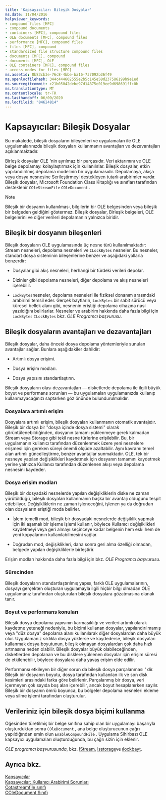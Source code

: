 ```yaml
---
title: 'Kapsayıcılar: Bileşik Dosyalar'
ms.date: 11/04/2016
helpviewer_keywords:
- compound files [MFC]
- compound documents
- containers [MFC], compound files
- OLE documents [MFC], compound files
- performance [MFC], compound files
- files [MFC], compound
- standardized file structure compound files
- documents [MFC], compound
- documents [MFC], OLE
- OLE containers [MFC], compound files
- access modes for files [MFC]
ms.assetid: 8b83cb3e-76c8-4bbe-ba16-737092b36f49
ms.openlocfilehash: 344c444602555e2b5c145e58d237586199b9e1ed
ms.sourcegitcommit: c21b05042debc97d14875e019ee9d698691ffc0b
ms.translationtype: MT
ms.contentlocale: tr-TR
ms.lasthandoff: 06/09/2020
ms.locfileid: "84624814"
---
```

# <a name="containers-compound-files"></a>Kapsayıcılar: Bileşik Dosyalar

Bu makalede, bileşik dosyaların bileşenleri ve uygulamaları ile OLE uygulamalarınızda bileşik dosyaları kullanmanın avantajları ve dezavantajları açıklanmaktadır.

Birleşik dosyalar OLE 'nin ayrılmaz bir parçasıdır. Veri aktarımını ve OLE belge depolamayı kolaylaştırmak için kullanılırlar. Bileşik dosyalar, etkin yapılandırılmış depolama modelinin bir uygulamasıdır. Depolamaya, akışa veya dosya nesnesine Serileştirmeyi destekleyen tutarlı arabirimler vardır. Bileşik dosyalar, Microsoft Foundation Class Kitaplığı ve sınıfları tarafından desteklenir `COleStreamFile` `COleDocument` .

> [!NOTE]
> Bileşik bir dosyanın kullanılması, bilgilerin bir OLE belgesinden veya bileşik bir belgeden geldiğini göstermez. Bileşik dosyalar, Birleşik belgeleri, OLE belgelerini ve diğer verileri depolamanın yalnızca biridir.

## <a name="components-of-a-compound-file"></a><a name="_core_components_of_a_compound_file"></a>Bileşik bir dosyanın bileşenleri

Bileşik dosyaların OLE uygulamasında üç nesne türü kullanılmaktadır: Stream nesneleri, depolama nesneleri ve `ILockBytes` nesneler. Bu nesneler, standart dosya sisteminin bileşenlerine benzer ve aşağıdaki yollarla benzerdir:

- Dosyalar gibi akış nesneleri, herhangi bir türdeki verileri depolar.

- Dizinler gibi depolama nesneleri, diğer depolama ve akış nesneleri içerebilir.

- `LockBytes`nesneler, depolama nesneleri ile fiziksel donanım arasındaki arabirimi temsil eder. Gerçek baytların, `LockBytes` bir sabit sürücü veya küresel bellek alanı gibi, nesnenin eriştiği depolama cihazına nasıl yazıldığını belirlarlar. Nesneler ve arabirim hakkında daha fazla bilgi için `LockBytes` `ILockBytes` bkz. *OLE Programcı başvurusu*.

## <a name="advantages-and-disadvantages-of-compound-files"></a><a name="_core_advantages_and_disadvantages_of_compound_files"></a>Bileşik dosyaların avantajları ve dezavantajları

Bileşik dosyalar, daha önceki dosya depolama yöntemleriyle sunulan avantajlar sağlar. Bunlara aşağıdakiler dahildir:

- Artımlı dosya erişimi.

- Dosya erişim modları.

- Dosya yapısını standartlaştırın.

Bileşik dosyaların olası dezavantajları — disketlerde depolama ile ilgili büyük boyut ve performans sorunları — bu uygulamaları uygulamanızda kullanıp kullanmayacağınızı saptarken göz önünde bulundurulmalıdır.

### <a name="incremental-access-to-files"></a><a name="_core_incremental_access_to_files"></a>Dosyalara artımlı erişim

Dosyalara artımlı erişim, bileşik dosyaları kullanmanın otomatik avantajıdır. Bileşik bir dosya bir "dosya içinde dosya sistemi" olarak görüntülenebildiğinden, dosyanın tamamı yüklenmeye gerek kalmadan Stream veya Storage gibi tekil nesne türlerine erişilebilir. Bu, bir uygulamanın kullanıcı tarafından düzenlenmek üzere yeni nesnelere erişmesi için gereken süreyi önemli ölçüde azaltabilir. Aynı kavramı temel alan artımlı güncelleştirme, benzer avantajlar sunmaktadır. OLE, tek bir nesneye yapılan değişiklikleri kaydetmek için dosyanın tamamını kaydetmek yerine yalnızca Kullanıcı tarafından düzenlenen akışı veya depolama nesnesini kaydeder.

### <a name="file-access-modes"></a><a name="_core_file_access_modes"></a>Dosya erişim modları

Bileşik bir dosyadaki nesnelerde yapılan değişikliklerin diske ne zaman yürütüldüğü, bileşik dosyaları kullanmanın başka bir avantajı olduğunu tespit edebiliyor. Değişikliklerin ne zaman işleneceğini, işlenen ya da doğrudan olan dosyaların eriştiği moda belirler.

- İşlem temelli mod, bileşik bir dosyadaki nesnelerde değişiklik yapmak için iki aşamalı bir işleme işlemi kullanır, böylece Kullanıcı değişiklikleri kaydetmeyi veya geri almayı seçinceye kadar belgenin hem eski hem de yeni kopyalarının kullanılabilmesini sağlar.

- Doğrudan mod, değişiklikleri, daha sonra geri alma özelliği olmadan, belgede yapılan değişikliklerle birleştirir.

Erişim modları hakkında daha fazla bilgi için bkz. *OLE Programcı başvurusu*.

### <a name="standardization"></a><a name="_core_standardization"></a>Sürecinden

Bileşik dosyaların standartlaştırılmış yapısı, farklı OLE uygulamalarının, dosyayı gerçekten oluşturan uygulamayla ilgili hiçbir bilgi olmadan OLE uygulamanız tarafından oluşturulan bileşik dosyalara gözatmasına olanak tanır.

### <a name="size-and-performance-considerations"></a><a name="_core_size_and_performance_considerations"></a>Boyut ve performans konuları

Bileşik dosya depolama yapısının karmaşıklığı ve verileri artımlı olarak kaydetme yeteneği nedeniyle, bu biçimi kullanan dosyalar, yapılandırılmamış veya "düz dosya" depolama alanı kullanılarak diğer dosyalardan daha büyük olur. Uygulamanız sıklıkla dosya yüklerse ve kaydederse, bileşik dosyaları kullanmak dosya boyutunun, bileşik olmayan dosyalardan çok daha hızlı artmasına neden olabilir. Bileşik dosyalar büyük olabileceğinden, disketlerden depolanan ve bu disklere yüklenen dosyalar için erişim süresi de etkilenebilir, böylece dosyalara daha yavaş erişim elde edilir.

Performansı etkileyen bir diğer sorun da bileşik dosya parçalanması ' dir. Bileşik bir dosyanın boyutu, dosya tarafından kullanılan ilk ve son disk kesimleri arasındaki farka göre belirlenir. Parçalanmış bir dosya, veri içermeyen çok sayıda boş alan içerebilir, ancak boyut hesaplanırken sayılır. Bileşik bir dosyanın ömrü boyunca, bu bölgeler depolama nesneleri ekleme veya silme işlemi tarafından oluşturulur.

## <a name="using-compound-files-format-for-your-data"></a><a name="_core_using_compound_files_format_for_your_data"></a>Verileriniz için bileşik dosya biçimi kullanma

Öğesinden türetilmiş bir belge sınıfına sahip olan bir uygulamayı başarıyla oluşturduktan sonra `COleDocument` , ana belge oluşturucunun çağrı yapıldığından emin olun `EnableCompoundFile` . Uygulama Sihirbazı OLE kapsayıcı uygulamaları oluşturduğunda, bu çağrı sizin için eklenir.

*OLE programcı başvurusunda*, bkz. [IStream](/windows/win32/api/objidl/nn-objidl-istream), [Isstorage](/windows/win32/api/objidl/nn-objidl-istorage)ve [ılockbayt](/windows/win32/api/objidl/nn-objidl-ilockbytes).

## <a name="see-also"></a>Ayrıca bkz.

[Kapsayıcılar](containers.md)<br/>
[Kapsayıcılar: Kullanıcı Arabirimi Sorunları](containers-user-interface-issues.md)<br/>
[Cotastreamfile sınıfı](reference/colestreamfile-class.md)<br/>
[COleDocument Sınıfı](reference/coledocument-class.md)
